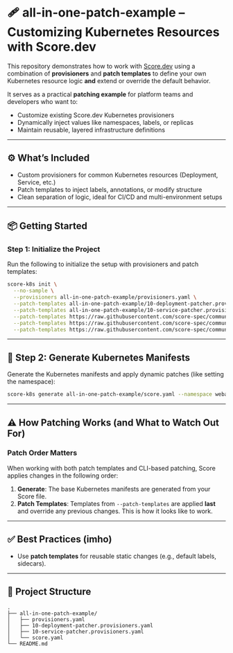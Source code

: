 # 🩹 all-in-one-patch-example – Customizing Kubernetes Resources with Score.dev

This repository demonstrates how to work with [Score.dev](https://score.dev) using a combination of **provisioners** and **patch templates** to define your own Kubernetes resource logic **and** extend or override the default behavior.

It serves as a practical **patching example** for platform teams and developers who want to:

* Customize existing Score.dev Kubernetes provisioners
* Dynamically inject values like namespaces, labels, or replicas
* Maintain reusable, layered infrastructure definitions

---

## ⚙️ What’s Included

* Custom provisioners for common Kubernetes resources (Deployment, Service, etc.)
* Patch templates to inject labels, annotations, or modify structure
* Clean separation of logic, ideal for CI/CD and multi-environment setups

---

## 📦 Getting Started

### Step 1: Initialize the Project

Run the following to initialize the setup with provisioners and patch templates:

```bash
score-k8s init \
  --no-sample \
  --provisioners all-in-one-patch-example/provisioners.yaml \
  --patch-templates all-in-one-patch-example/10-deployment-patcher.provisioners.tpl \
  --patch-templates all-in-one-patch-example/10-service-patcher.provisioners.tpl \
  --patch-templates https://raw.githubusercontent.com/score-spec/community-patchers/refs/heads/main/score-k8s/service-account.tpl \
  --patch-templates https://raw.githubusercontent.com/score-spec/community-patchers/refs/heads/main/score-k8s/namespace-pss-restricted.tpl \
  --patch-templates https://raw.githubusercontent.com/score-spec/community-patchers/refs/heads/main/score-k8s/unprivileged.tpl
```

---

## 🚀 Step 2: Generate Kubernetes Manifests

Generate the Kubernetes manifests and apply dynamic patches (like setting the namespace):

```bash
score-k8s generate all-in-one-patch-example/score.yaml --namespace webapp --generate-namespace
```

---

## ⚠️ How Patching Works (and What to Watch Out For)

### Patch Order Matters

When working with both patch templates and CLI-based patching, Score applies changes in the following order:

1. **Generate**: The base Kubernetes manifests are generated from your Score file.
2. **Patch Templates**: Templates from `--patch-templates` are applied **last** and override any previous changes. This is how it looks like to work.

---

## ✅ Best Practices (imho)

* Use **patch templates** for reusable static changes (e.g., default labels, sidecars).

---

## 📁 Project Structure

```
.
├── all-in-one-patch-example/
│   ├── provisioners.yaml
│   ├── 10-deployment-patcher.provisioners.yaml
│   ├── 10-service-patcher.provisioners.yaml
│   └── score.yaml
└── README.md
```

